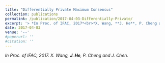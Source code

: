 ```yaml
---
title: "Differentially Private Maximum Consensus"
collection: publications
permalink: /publication/2017-04-03-Differentially-Private/
excerpt: '> *In Proc. of IFAC, 2017*<br>*X. Wang, **J. He**, P. Cheng and J. Chen*.'
date: 2017-04-03
venue: '--'
#paperurl: ''
#citation: ''
---
```

*In Proc. of IFAC, 2017.* 
*X. Wang, **J. He**, P. Cheng and J. Chen*.